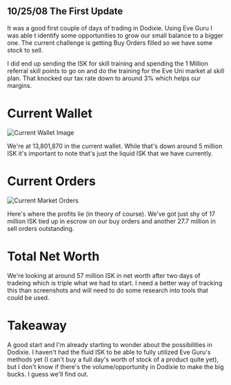 ## 10/25/08 The First Update

It was a good first couple of days of trading in Dodixie.  Using Eve Guru I was able t identify some opportunities to grow our small balance to a bigger one. The current challenge is getting Buy Orders filled so we have some stock to sell.

I did end up sending the ISK for skill training and spending the 1 Million referral skill points to go on and do the training for the Eve Uni market al skill plan.  That knocked our tax rate down to around 3% which helps our margins.

# Current Wallet

![Current Wallet Image](../../images/2025-10-08-wallet.png)

We're at 13,801,870 in the current wallet. While that's down around 5 million ISK it's important to note that's just the liquid ISK that we have currently.

# Current Orders

![Current Market Orders](../../images/2025-10-08-Market.png)

Here's where the profits lie (in theory of course). We've got just shy of 17 million ISK tied up in escrow on our buy orders and another 27.7 million in sell orders outstanding.

# Total Net Worth

We're looking at around 57 million ISK in net worth after two days of tradeing which is triple what we had to start.  I need a better way of tracking this than screenshots and will need to do some research into tools that could be used.

# Takeaway

A good start and I'm already starting to wonder about the possibilities in Dodixie. I haven't had the fluid ISK to be able to fully utilized Eve Guru's methods yet (I can't buy a full day's worth of stock of a product quite yet), but I don't know if there's the volume/opportunity in Dodixie to make the big bucks.  I guess we'll find out.